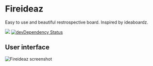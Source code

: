 # Fireideaz
Easy to use and beautiful restrospective board. Inspired by ideaboardz.

<a href="https://codeclimate.com/github/glauberramos/fireideaz"><img src="https://codeclimate.com/github/glauberramos/fireideaz/badges/gpa.svg" /></a>&nbsp;[![devDependency Status](https://david-dm.org/glauberramos/fireideaz/dev-status.svg)](https://david-dm.org/glauberramos/fireideaz#info=devDependencies)


## User interface

![Fireideaz screenshot](http://i.imgur.com/iY1zc2Y.png)
